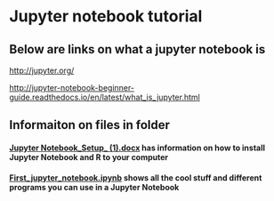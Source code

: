 # Jupyter notebook tutorial

## Below are links on what a jupyter notebook is
http://jupyter.org/

http://jupyter-notebook-beginner-guide.readthedocs.io/en/latest/what_is_jupyter.html

## Informaiton on files in folder
#### [Jupyter Notebook_Setup_ (1).docx](https://github.com/pjtorres/Bioinformatics-BC/blob/master/Jupyter_notebook/Jupyter%20Notebook_Setup_%20(1).docx) has information on how to install Jupyter Notebook and R to your computer
#### [First_jupyter_notebook.ipynb](https://github.com/pjtorres/Bioinformatics-BC/blob/master/Jupyter_notebook/First_jupyter_notebook.ipynb) shows all the cool stuff and different programs you can use in a Jupyter Notebook
